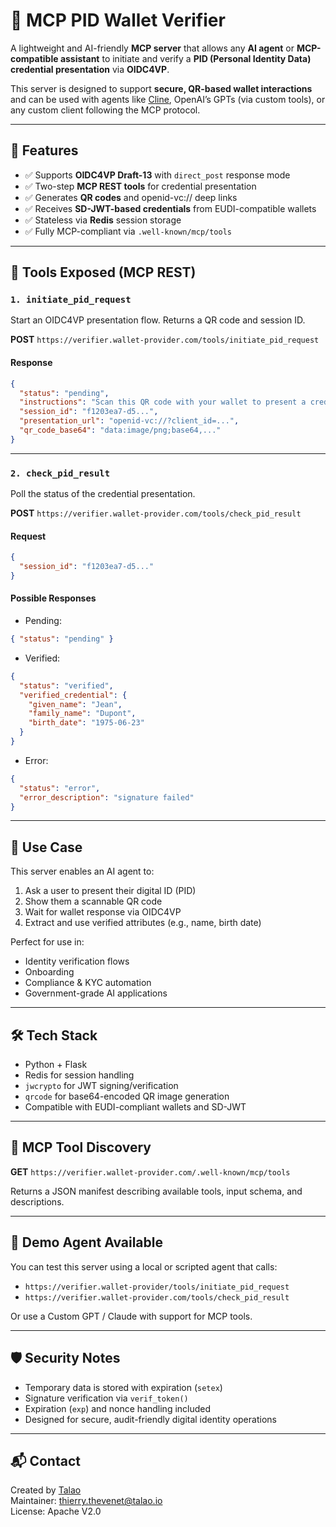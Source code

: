 # 🧠 MCP PID Wallet Verifier

A lightweight and AI-friendly **MCP server** that allows any **AI agent** or **MCP-compatible assistant** to initiate and verify a **PID (Personal Identity Data) credential presentation** via **OIDC4VP**.

This server is designed to support **secure, QR-based wallet interactions** and can be used with agents like [Cline](https://cline.bot), OpenAI’s GPTs (via custom tools), or any custom client following the MCP protocol.

---

## 🚀 Features

- ✅ Supports **OIDC4VP Draft-13** with `direct_post` response mode
- ✅ Two-step **MCP REST tools** for credential presentation
- ✅ Generates **QR codes** and openid-vc:// deep links
- ✅ Receives **SD-JWT-based credentials** from EUDI-compatible wallets
- ✅ Stateless via **Redis** session storage
- ✅ Fully MCP-compliant via `.well-known/mcp/tools`

---

## 🔧 Tools Exposed (MCP REST)

### `1. initiate_pid_request`

Start an OIDC4VP presentation flow. Returns a QR code and session ID.

**POST** `https://verifier.wallet-provider.com/tools/initiate_pid_request`

#### Response

```json
{
  "status": "pending",
  "instructions": "Scan this QR code with your wallet to present a credential.",
  "session_id": "f1203ea7-d5...",
  "presentation_url": "openid-vc://?client_id=...",
  "qr_code_base64": "data:image/png;base64,..."
}
```

---

### `2. check_pid_result`

Poll the status of the credential presentation.

**POST** `https://verifier.wallet-provider.com/tools/check_pid_result`

#### Request

```json
{
  "session_id": "f1203ea7-d5..."
}
```

#### Possible Responses

- Pending:

```json
{ "status": "pending" }
```

- Verified:

```json
{
  "status": "verified",
  "verified_credential": {
    "given_name": "Jean",
    "family_name": "Dupont",
    "birth_date": "1975-06-23"
  }
}
```

- Error:

```json
{ 
  "status": "error",
  "error_description": "signature failed"
}
```

---

## 🧠 Use Case

This server enables an AI agent to:
1. Ask a user to present their digital ID (PID)
2. Show them a scannable QR code
3. Wait for wallet response via OIDC4VP
4. Extract and use verified attributes (e.g., name, birth date)

Perfect for use in:
- Identity verification flows
- Onboarding
- Compliance & KYC automation
- Government-grade AI applications

---

## 🛠️ Tech Stack

- Python + Flask
- Redis for session handling
- `jwcrypto` for JWT signing/verification
- `qrcode` for base64-encoded QR image generation
- Compatible with EUDI-compliant wallets and SD-JWT

---


## 📄 MCP Tool Discovery

**GET** `https://verifier.wallet-provider.com/.well-known/mcp/tools`

Returns a JSON manifest describing available tools, input schema, and descriptions.

---

## 🧪 Demo Agent Available

You can test this server using a local or scripted agent that calls:
- `https://verifier.wallet-provider/tools/initiate_pid_request`
- `https://verifier.wallet-provider.com/tools/check_pid_result`

Or use a Custom GPT / Claude with support for MCP tools.

---

## 🛡️ Security Notes

- Temporary data is stored with expiration (`setex`)
- Signature verification via `verif_token()`
- Expiration (`exp`) and nonce handling included
- Designed for secure, audit-friendly digital identity operations

---

## 📬 Contact

Created by [Talao](https://talao.io)  
Maintainer: thierry.thevenet@talao.io  
License: Apache V2.0
